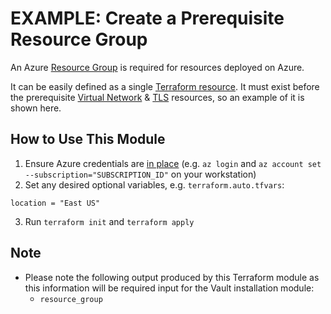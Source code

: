 # EXAMPLE: Create a Prerequisite Resource Group

An Azure [Resource Group](https://docs.microsoft.com/en-us/azure/azure-resource-manager/management/manage-resource-groups-portal) is required for resources deployed on Azure.

It can be easily defined as a single [Terraform resource](https://registry.terraform.io/providers/hashicorp/azurerm/latest/docs/resources/resource_group). It must exist before the prerequisite [Virtual Network](../vnet) & [TLS](../tls) resources, so an example of it is shown here.

## How to Use This Module

1. Ensure Azure credentials are [in place](https://registry.terraform.io/providers/hashicorp/azurerm/latest/docs#authenticating-to-azure) (e.g. `az login` and `az account set --subscription="SUBSCRIPTION_ID"` on your workstation)
2. Set any desired optional variables, e.g. `terraform.auto.tfvars`:
```
location = "East US"
```
3. Run `terraform init` and `terraform apply`

## Note

- Please note the following output produced by this Terraform module as this information will be required input for the Vault installation module:
  - `resource_group`
